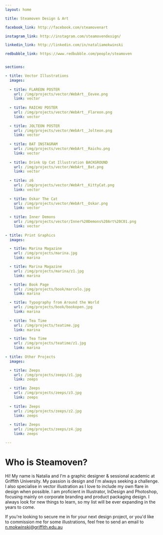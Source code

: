 ```yaml
---
layout: home

title: Steamoven Design & Art

facebook_link: http://facebook.com/steamovenart

instagram_link: http://instagram.com/steamovendesign/

linkedin_link: http://linkedin.com/in/nataliamokwinski

redbubble_link: https://www.redbubble.com/people/steamoven


sections: 

- title: Vector Illustrations
  images:
    
  - title: FLAREON POSTER
    url: /img/projects/vector/WebArt__Eevee.png
    link: vector
    
  - title: RAICHU POSTER
    url: /img/projects/vector/WebArt__Flareon.png
    link: vector
    
  - title: JOLTEON POSTER
    url: /img/projects/vector/WebArt__Jolteon.png
    link: vector
    
  - title: BAT INSTAGRAM
    url: /img/projects/vector/WebArt__Raichu.png
    link: vector
    
  - title: Drink Up Cat Illustration BACKGROUND
    url: /img/projects/vector/WebArt__Bat.png
    link: vector
    
  - title: z6
    url: /img/projects/vector/WebArt__KittyCat.png
    link: vector
    
  - title: Oskar The Cat
    url: /img/projects/vector/WebArt__Oskar.png
    link: vector
    
  - title: Inner Demons
    url: /img/projects/vector/Inner%20Demons%20Art%20C01.png
    link: vector
    
- title: Print Graphics
  images: 

  - title: Marina Magazine
    url: /img/projects/marina.jpg
    link: marina

  - title: Marina Magazine
    url: /img/projects/marina/z1.jpg
    link: marina

  - title: Book Page
    url: /img/projects/book/marcelo.jpg
    link: marina

  - title: Typography from Around the World
    url: /img/projects/book/bookopen.jpg
    link: marina
    
  - title: Tea Time
    url: /img/projects/teatime.jpg
    link: marina

  - title: Tea Time
    url: /img/projects/teatime/z1.jpg
    link: marina
    
- title: Other Projects
  images: 

  - title: Zeeps
    url: /img/projects/zeeps/z1.jpg
    link: zeeps

  - title: Zeeps
    url: /img/projects/zeeps/z3.jpg
    link: zeeps
    
  - title: Zeeps
    url: /img/projects/zeeps/z2.jpg
    link: zeeps
    
  - title: Zeeps
    url: /img/projects/zeeps/z4.jpg
    link: zeeps

---
```


# Who is Steamoven?

Hi! My name is Natalia and I'm a graphic designer & sessional academic at Griffith University. My passion is design and I'm always seeking a challenge. I also specialise in vector illustration as I love to include my own flare in design when possible. I am proficient in Illustrator, InDesign and Photoshop, focusing mainly on corporate branding and product packaging design. I always look for new things to learn, so my list will be ever expanding in the years to come.

If you're looking to secure me in for your next design project, or you'd like to commission me for some illustrations, feel free to send an email to n.mokwinski@griffith.edu.au
